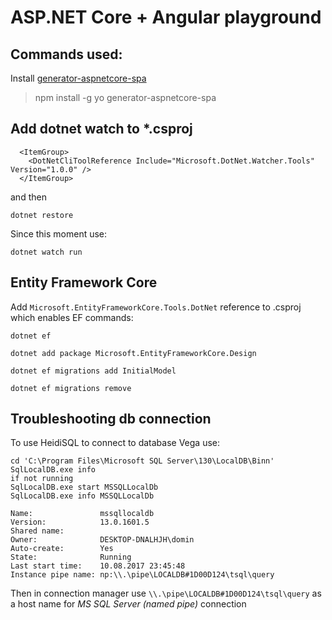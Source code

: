 # ASP.NET Core + Angular playground

## Commands used:

Install [generator-aspnetcore-spa](https://www.npmjs.com/package/generator-aspnetcore-spa)
> npm install -g yo generator-aspnetcore-spa

## Add dotnet watch to *.csproj

```
  <ItemGroup>
    <DotNetCliToolReference Include="Microsoft.DotNet.Watcher.Tools" Version="1.0.0" />
  </ItemGroup>
```

and then

`dotnet restore`

Since this moment use:

`dotnet watch run`

## Entity Framework Core
Add `Microsoft.EntityFrameworkCore.Tools.DotNet` reference to .csproj which enables EF commands:

`dotnet ef`

`dotnet add package Microsoft.EntityFrameworkCore.Design`

`dotnet ef migrations add InitialModel`

`dotnet ef migrations remove`

## Troubleshooting db connection
To use HeidiSQL to connect to database Vega use:

```
cd 'C:\Program Files\Microsoft SQL Server\130\LocalDB\Binn'
SqlLocalDB.exe info
if not running
SqlLocalDB.exe start MSSQLLocalDb
SqlLocalDB.exe info MSSQLLocalDb

Name:               mssqllocaldb
Version:            13.0.1601.5
Shared name:
Owner:              DESKTOP-DNALHJH\domin
Auto-create:        Yes
State:              Running
Last start time:    10.08.2017 23:45:48
Instance pipe name: np:\\.\pipe\LOCALDB#1D00D124\tsql\query
```

Then in connection manager use `\\.\pipe\LOCALDB#1D00D124\tsql\query` as a host name for _MS SQL Server (named pipe)_ connection